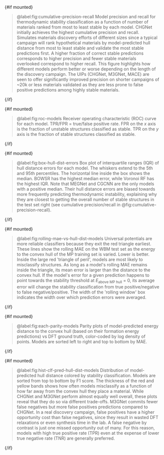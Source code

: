 <script lang="ts">
  import { onMount } from 'svelte'
  import BoxHullDistErrors from '$figs/box-hull-dist-errors.svelte'
  import CumulativePrecisionRecall from '$figs/cumulative-precision-recall.svelte'
  import EachParityModels from '$figs/each-parity-models-6x3.svelte'
  import HistClfPredHullDistModels from '$figs/hist-clf-pred-hull-dist-models-9x3.svelte'
  import RocModels from '$figs/roc-models.svelte'
  import RollingMaeVsHullDistModels from '$figs/rolling-mae-vs-hull-dist-models.svelte'

  let mounted: boolean = false
  onMount(() => (mounted = true))
</script>

{#if mounted}
<CumulativePrecisionRecall />

> @label:fig:cumulative-precision-recall Model precision and recall for thermodynamic stability classification as a function of number of materials ranked from most to least stable by each model.
> CHGNet initially achieves the highest cumulative precision and recall.
> Simulates materials discovery efforts of different sizes since a typical campaign will rank hypothetical materials by model-predicted hull distance from most to least stable and validate the most stable predictions first.
> A higher fraction of correct stable predictions corresponds to higher precision and fewer stable materials overlooked correspond to higher recall.
> This figure highlights how different models perform better or worse depending on the length of the discovery campaign.
> The UIPs (CHGNet, M3GNet, MACE) are seen to offer significantly improved precision on shorter campaigns of ~20k or less materials validated as they are less prone to false positive predictions among highly stable materials.

{/if}

{#if mounted}
<RocModels />

> @label:fig:roc-models Receiver operating characteristic (ROC) curve for each model. TPR/FPR = true/false positive rate. FPR on the $x$ axis is the fraction of unstable structures classified as stable. TPR on the $y$ axis is the fraction of stable structures classified as stable.

{/if}

{#if mounted}
<BoxHullDistErrors />

> @label:fig:box-hull-dist-errors Box plot of interquartile ranges (IQR) of hull distance errors for each model. The whiskers extend to the 5th and 95th percentiles. The horizontal line inside the box shows the median. BOWSR has the highest median error, while Voronoi RF has the highest IQR. Note that MEGNet and CGCNN are the only models with a positive median. Their hull distance errors are biased towards more frequently predicting thermodynamic instability, explaining why they are closest to getting the overall number of stable structures in the test set right (see cumulative precision/recall in @fig:cumulative-precision-recall).

{/if}

{#if mounted}
<RollingMaeVsHullDistModels style="place-self: center;" />

> @label:fig:rolling-mae-vs-hull-dist-models Universal potentials are more reliable classifiers because they exit the red triangle earliest.
> These lines show the rolling MAE on the WBM test set as the energy to the convex hull of the MP training set is varied.
> Lower is better.
> Inside the large red 'triangle of peril', models are most likely to misclassify structures.
> As long as a model's rolling MAE remains inside the triangle, its mean error is larger than the distance to the convex hull.
> If the model's error for a given prediction happens to point towards the stability threshold at $E$<sub>above MP hull</sub> = 0, its average error will change the stability classification from true positive/negative to false negative/positive.
> The width of the 'rolling window' box indicates the width over which prediction errors were averaged.

{/if}

{#if mounted}
<EachParityModels />

> @label:fig:each-parity-models Parity plots of model-predicted energy distance to the convex hull (based on their formation energy predictions) vs DFT ground truth, color-coded by log density of points.
> Models are sorted left to right and top to bottom by MAE.

{/if}

{#if mounted}
<HistClfPredHullDistModels />

> @label:fig:hist-clf-pred-hull-dist-models Distribution of model-predicted hull distance colored by stability classification. Models are sorted from top to bottom by F1 score. The thickness of the red and yellow bands shows how often models misclassify as a function of how far away from the convex hull they place a material. While CHGNet and M3GNet perform almost equally well overall, these plots reveal that they do so via different trade-offs. M3GNet commits fewer false negatives but more false positives predictions compared to CHGNet. In a real discovery campaign, false positives have a higher opportunity cost than false negatives, since they result in wasted DFT relaxations or even synthesis time in the lab. A false negative by contrast is just one missed opportunity out of many. For this reason, models with high true positive rate (TPR) even at the expense of lower true negative rate (TNR) are generally preferred.

{/if}
